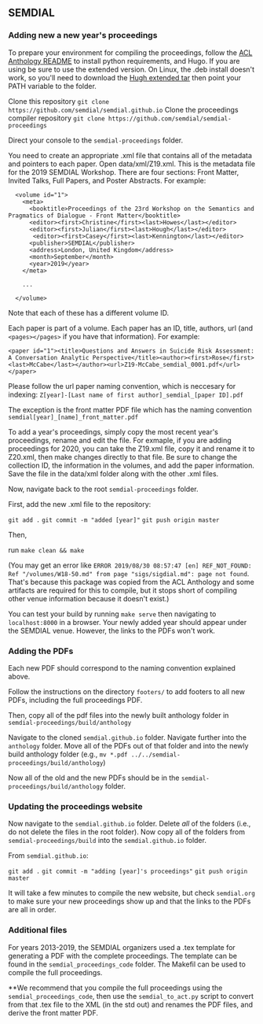 ## SEMDIAL


### Adding new a new year's proceedings

To prepare your environment for compiling the proceedings, follow the [ACL Anthology README](https://github.com/acl-org/acl-anthology) to install python requirements, and Hugo. If you are using be sure to use the extended version. On Linux, the .deb install doesn't work, so you'll need to download the [Hugh extended tar](https://github.com/gohugoio/hugo/releases/download/v0.88.1/hugo_extended_0.88.1_Linux-64bit.tar.gz) then point your PATH variable to the folder.

Clone this repository `git clone https://github.com/semdial/semdial.github.io`
Clone the proceedings compiler repository `git clone https://github.com/semdial/semdial-proceedings`

Direct your console to the `semdial-proceedings` folder.

You need to create an appropriate .xml file that contains all of the metadata and pointers to each paper. Open data/xml/Z19.xml. This is the metadata file for the 2019 SEMDIAL Workshop. There are four sections: Front Matter, Invited Talks, Full Papers, and Poster Abstracts. For example:

```
  <volume id="1">
    <meta>
      <booktitle>Proceedings of the 23rd Workshop on the Semantics and Pragmatics of Dialogue - Front Matter</booktitle>
      <editor><first>Christine</first><last>Howes</last></editor>
      <editor><first>Julian</first><last>Hough</last></editor>
       <editor><first>Casey</first><last>Kennington</last></editor>
      <publisher>SEMDIAL</publisher>
      <address>London, United Kingdom</address>
      <month>September</month>
      <year>2019</year>
    </meta>

    ...

  </volume>
```
Note that each of these has a different volume ID.

Each paper is part of a volume. Each paper has an ID, title, authors, url (and `<pages></pages>` if you have that information). For example:

```
<paper id="1"><title>Questions and Answers in Suicide Risk Assessment: A Conversation Analytic Perspective</title><author><first>Rose</first><last>McCabe</last></author><url>Z19-McCabe_semdial_0001.pdf</url></paper>
```

Please follow the url paper naming convention, which is neccesary for indexing: `Z[year]-[Last name of first author]_semdial_[paper ID].pdf`

The exception is the front matter PDF file which has the naming convention `semdial[year]_[name]_front_matter.pdf`

To add a year's proceedings, simply copy the most recent year's proceedings, rename and edit the file. For exmaple, if you are adding proceedings for 2020, you can take the Z19.xml file, copy it and rename it to Z20.xml, then make changes directly to that file. Be sure to change the collection ID, the information in the volumes, and add the paper information. Save the file in the data/xml folder along with the other .xml files.

Now, navigate back to the root `semdial-proceedings` folder.

First, add the new .xml file to the repository:

`git add .`
`git commit -m "added [year]"`
`git push origin master`

Then,

run `make clean && make`

(You may get an error like `ERROR 2019/08/30 08:57:47 [en] REF_NOT_FOUND: Ref "/volumes/W18-50.md" from page "sigs/sigdial.md": page not found`. That's because this package was copied from the ACL Anthology and some artifacts are required for this to compile, but it stops short of compiling other venue information because it doesn't exist.)

You can test your build by running `make serve` then navigating to `localhost:8000` in a browser. Your newly added year should appear under the SEMDIAL venue. However, the links to the PDFs won't work.

### Adding the PDFs

Each new PDF should correspond to the naming convention explained above.

Follow the instructions on the directory `footers/` to add footers to all new PDFs, including the full proceedings PDF.

Then, copy all of the pdf files into the newly built anthology folder in `semdial-proceedings/build/anthology` 

Navigate to the cloned `semdial.github.io` folder. Navigate further into the `anthology` folder. Move all of the PDFs out of that folder and into the newly build anthology folder (e.g., `mv *.pdf ../../semdial-proceedings/build/anthology`)

Now all of the old and the new PDFs should be in the `semdial-proceedings/build/anthology` folder.

### Updating the proceedings website

Now navigate to the `semdial.github.io` folder. Delete *all* of the folders (i.e., do not delete the files in the root folder). Now copy all of the folders from `semdial-proceedings/build` into the `semdial.github.io` folder.

From `semdial.github.io`:

`git add .`
`git commit -m "adding [year]'s proceedings"`
`git push origin master`

It will take a few minutes to compile the new website, but check `semdial.org` to make sure your new proceedings show up and that the links to the PDFs are all in order.

### Additional files

For years 2013-2019, the SEMDIAL organizers used a .tex template for generating a PDF with the complete proceedings. The template can be found in the `semdial_proceedings_code` folder. The Makefil can be used to compile the full proceedings.

**We recommend that you compile the full proceedings using the `semdial_proceedings_code`, then use the `semdial_to_act.py` script to convert from that .tex file to the XML (in the std out) and renames the PDF files, and derive the front matter PDF.
